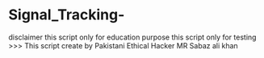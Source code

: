 # Signal_Tracking-
disclaimer this script  only for education purpose this script only for testing >>> This script create by Pakistani Ethical Hacker  MR Sabaz ali khan 
